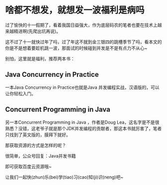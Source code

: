 # 啥都不想发，就想发一波福利是病吗


过了愉快的十一假期了，看着我国日益强大，作为底层码农的笔者也要在技术上越来越精进啊(先爬出坑再说)。

这不过了十一就快过年了吗，过了年这不就到金三银四的跳槽季节了吗，看本文的你是不是想着要趁机跳一波，那面试的时候碰到并发是不是有点力不从心~

别怕，这里就是福利，推荐两本书：

## Java Concurrency in Practice

一本Java Concurrency in Practice也就是Java 并发编程实战，汉语版的，可以让你轻松入门。


##  Concurrent Programming in Java 

另一本Concurrent Programming in Java ，作者是Doug Lea，这名字是不是很熟悉？没错，这老爷子就是那个JDK并发编程的贡献者，那这本书就厉害了，笔者只找到了英文版的，膜拜下就好。

那获取资源的方式是怎样的呢？

很简单，公众号回复：Java并发书籍

即可获取百度云资源哦~

让我们一起快(zhun)乐(bei)学(tiao)习(cao)知(ji)识(neng)吧~

